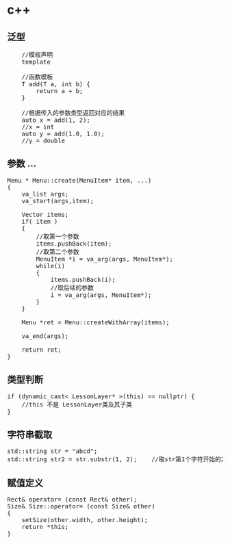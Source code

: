 # c++


## 泛型
<pre>
    //模板声明
    template <typename T>
    
    //函数模板
    T add(T a, int b) {
        return a + b;
    }

    //根据传入的参数类型返回对应的结果
    auto x = add(1, 2);
    //x = int
    auto y = add(1.0, 1.0);
    //y = double
</pre>



## 参数 ...

<pre>
Menu * Menu::create(MenuItem* item, ...)
{
    va_list args;
    va_start(args,item);
    
    Vector<MenuItem*> items;
    if( item )
    {
        //取第一个参数
        items.pushBack(item);
        //取第二个参数
        MenuItem *i = va_arg(args, MenuItem*);
        while(i)
        {
            items.pushBack(i);
            //取后续的参数
            i = va_arg(args, MenuItem*);
        }
    }

    Menu *ret = Menu::createWithArray(items);
    
    va_end(args);
    
    return ret;
}
</pre>


## 类型判断
<pre>
if (dynamic_cast< LessonLayer* >(this) == nullptr) {
    //this 不是 LessonLayer类及其子类
}
</pre>

## 字符串截取
<pre>
std::string str = "abcd";
std::string str2 = str.substr(1, 2);    //取str第1个字符开始的2个字符， str2==“bc”
</pre>

## 赋值定义
<pre>
Rect& operator= (const Rect& other);
Size& Size::operator= (const Size& other)
{
    setSize(other.width, other.height);
    return *this;
}
</pre>